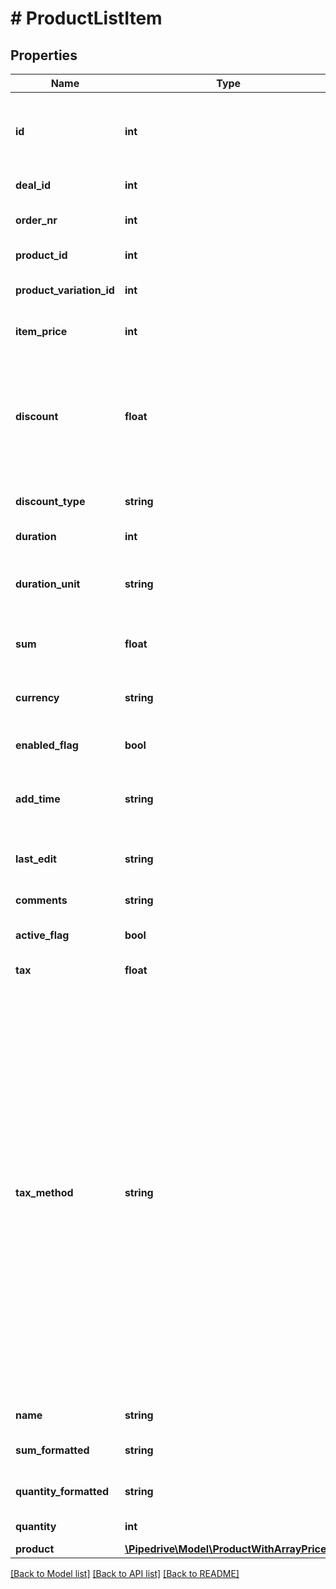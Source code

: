 # # ProductListItem

## Properties

Name | Type | Description | Notes
------------ | ------------- | ------------- | -------------
**id** | **int** | The ID of the deal-product (the ID of the product attached to the deal) | [optional]
**deal_id** | **int** | The ID of the deal | [optional]
**order_nr** | **int** | The order number of the product | [optional]
**product_id** | **int** | The ID of the product | [optional]
**product_variation_id** | **int** | The ID of the product variation | [optional]
**item_price** | **int** | The price value of the product | [optional]
**discount** | **float** | The value of the discount. The &#x60;discount_type&#x60; field can be used to specify whether the value is an amount or a percentage | [optional] [default to 0]
**discount_type** | **string** | The type of the discount&#39;s value | [optional] [default to 'percentage']
**duration** | **int** | The duration of the product | [optional]
**duration_unit** | **string** | The type of the duration. (For example hourly, daily, etc.) | [optional]
**sum** | **float** | The sum of all the products attached to the deal | [optional]
**currency** | **string** | The currency associated with the deal product | [optional]
**enabled_flag** | **bool** | Whether the product is enabled or not | [optional]
**add_time** | **string** | The date and time when the product was added to the deal | [optional]
**last_edit** | **string** | The date and time when the deal product was last edited | [optional]
**comments** | **string** | The comments of the product | [optional]
**active_flag** | **bool** | Whether the product is active or not | [optional]
**tax** | **float** | The product tax | [optional]
**tax_method** | **string** | The tax option to be applied to the products. When using &#x60;inclusive&#x60;, the tax percentage will already be included in the price. When using &#x60;exclusive&#x60;, the tax will not be included in the price. When using &#x60;none&#x60;, no tax will be added. Use the &#x60;tax&#x60; field for defining the tax percentage amount. By default, the user setting value for tax options will be used. Changing this in one product affects the rest of the products attached to the deal | [optional]
**name** | **string** | The product name | [optional]
**sum_formatted** | **string** | The formatted sum of the product | [optional]
**quantity_formatted** | **string** | The formatted quantity of the product | [optional]
**quantity** | **int** | The quantity of the product | [optional]
**product** | [**\Pipedrive\Model\ProductWithArrayPrices**](ProductWithArrayPrices.md) |  | [optional]

[[Back to Model list]](../../README.md#models) [[Back to API list]](../../README.md#endpoints) [[Back to README]](../../README.md)
